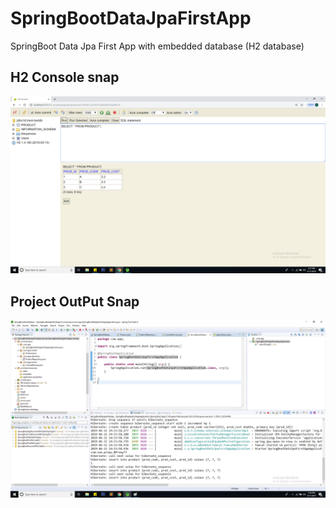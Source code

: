 # SpringBootDataJpaFirstApp
SpringBoot Data Jpa First App with embedded database (H2 database)

## H2 Console snap
![snap](https://github.com/yogendrajava86/SpringBootDataJpaFirstApp/blob/master/h2-console-snap.png)

## Project OutPut Snap
![snap](https://github.com/yogendrajava86/SpringBootDataJpaFirstApp/blob/master/SpringBootDataJpaFirstApp-snap.png)
